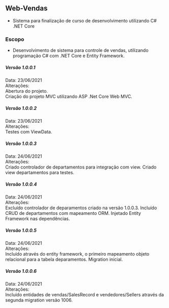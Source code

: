 ## Web-Vendas
- Sistema para finalização de curso de desenvolvimento utilizando C# .NET Core  

### Escopo  
- Desenvolvimento de sistema para controle de vendas, utilizando programação C# com .NET Core e Entity Framework.  


##### Versão 1.0.0.1  
Data:  23/06/2021  
Alterações:  
Abertura do projeto.  
Criação do projeto MVC utilizando ASP .Net Core Web MVC.  

##### Versão 1.0.0.2  
Data: 23/06/2021  
Alterações:   
Testes com ViewData.  


##### Versão 1.0.0.3  
Data: 24/06/2021  
Alterações:  
Criado controlador de departamentos para integração com view. Criado view departamentos para testes.  


##### Versão 1.0.0.4  
Data: 24/06/2021  
Alterações:  
Excluído controlador de deparamentos criado na versão 1.0.0.3. Incluído CRUD de departamentos com mapeamento ORM. Injetado Entity Framework nas dependências.    

##### Versão 1.0.0.5  
Data: 24/06/2021  
Alterações:  
Incluído através do entity framework, o primeiro mapeamento objeto relacional para a tabela deparamentos. Migration inicial.  

##### Versão 1.0.0.6 
Data: 24/06/2021  
Alterações:  
Incluído entidades de vendas/SalesRecord e vendedores/Sellers através da segunda migration versão 1006.  